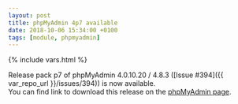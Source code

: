 ```yaml
---
layout: post
title: phpMyAdmin 4p7 available
date: 2018-10-06 15:34:00 +0100
tags: [module, phpmyadmin]
---
```

{% include vars.html %}

Release pack p7 of phpMyAdmin 4.0.10.20 / 4.8.3 ([Issue #394]({{ var_repo_url }}/issues/394)) is now available.<br />
You can find link to download this release on the [phpMyAdmin page](/modules/phpmyadmin/).